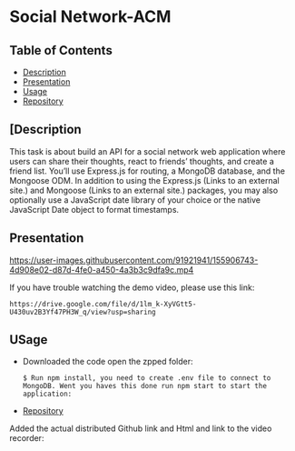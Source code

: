 # Social Network-ACM

  ## Table of Contents
  * [Description](#description)
  * [Presentation](#presentation)
  * [Usage](#Usage)
  * [Repository](#repository)


 ## [Description
 
This task is about build an API for a social network web application where users can share their thoughts, react to friends’ thoughts, and create a friend list. You’ll use Express.js for routing, a MongoDB database, and the Mongoose ODM. In addition to using the Express.js (Links to an external site.) and Mongoose (Links to an external site.) packages, you may also optionally use a JavaScript date library of your choice or the native JavaScript Date object to format timestamps.

 ## Presentation
  
https://user-images.githubusercontent.com/91921941/155906743-4d908e02-d87d-4fe0-a450-4a3b3c9dfa9c.mp4
  
  If you have trouble watching the demo video, please use this link:
  ```
  https://drive.google.com/file/d/1lm_k-XyVGtt5-U430uv2B3Yf47PH3W_q/view?usp=sharing
```
 ## USage


  * Downloaded the code open the zpped folder: <br/>
    ```
    $ Run npm install, you need to create .env file to connect to MongoDB. Went you haves this done run npm start to start the application:
    ```





  * [Repository](#repository)


Added the actual distributed Github link and Html and link to the video recorder:






